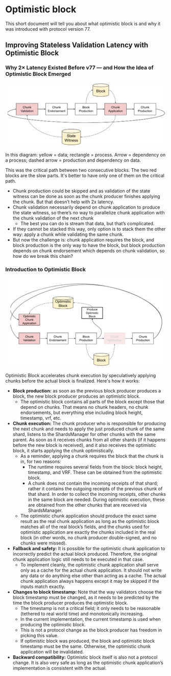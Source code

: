 # Optimistic block

This short document will tell you about what optimistic block is and why it was introduced with protocol version 77.


## Improving Stateless Validation Latency with Optimistic Block

### Why 2× Latency Existed Before v77 — and How the Idea of Optimistic Block Emerged

![image](https://raw.githubusercontent.com/near/nearcore/7f0299041e3c3c9241a8a300900ec9a8d07fd7c1/docs/images/optimistic_block_before.png)


In this diagram: yellow = data; rectangle = process. Arrow = dependency on a process; dashed arrow = production and dependency on data.

This was the critical path between two consecutive blocks. The two red blocks are the slow parts. It's better to have only one of them on the critical path.
* Chunk production could be skipped and as validation of the state witness can be done as soon as the chunk producer finishes applying the chunk. But that doesn’t help with 2x latency.
* Chunk validation necessarily depend on chunk application to produce the state witness, so there’s no way to parallelize chunk application with the chunk validation of the next chunk
  * The best you can do is stream that data, but that’s complicated.
* If they cannot be stacked this way, only option is to stack them the other way: apply a chunk while validating the same chunk.
* But now the challenge is: chunk application requires the block, and block production is the only way to have the block, but block production depends on chunk endorsement which depends on chunk validation, so how do we break this chain?

### Introduction to Optimistic Block

![image](https://raw.githubusercontent.com/near/nearcore/7f0299041e3c3c9241a8a300900ec9a8d07fd7c1/docs/images/optimistic_block_after.png)

Optimistic Block accelerates chunk execution by speculatively applying chunks before the actual block is finalized. Here's how it works:

* **Block production:** as soon as the previous block producer produces a block, the new block producer produces an optimistic block.
  * The optimistic block contains all parts of the block except those that depend on chunks. That means no chunk headers, no chunk endorsements, but everything else including block height, timestamp, vrf, etc.
* **Chunk execution:** The chunk producer who is responsible for producing the next chunk and needs to apply the just produced chunk of the same shard, listens to the ShardsManager for other chunks with the same parent. As soon as it receives chunks from all other shards (if it happens before the new block is received), and it also receives the optimistic block, it starts applying the chunk optimistically.
  * As a reminder, applying a chunk requires the block that the chunk is in, for two reasons:
    * The runtime requires several fields from the block: block height, timestamp, and VRF. These can be obtained from the optimistic block.
    * A chunk does not contain the incoming receipts of that shard; rather it contains the outgoing receipts of the previous chunk of that shard. In order to collect the incoming receipts, other chunks in the same block are needed. During optimistic execution, these are obtained from the other chunks that are received via ShardsManager.
  * The optimistic chunk application should produce the exact same result as the real chunk application as long as the optimistic block matches all of the real block’s fields, and the chunks used for optimistic application are exactly the chunks included in the real block (in other words, no chunk producer double-signed, and no chunks were missed).
* **Fallback and safety:** It is possible for the optimistic chunk application to incorrectly predict the actual block produced. Therefore, the original chunk application logic still needs to be executed in that case.
  * To implement cleanly, the optimistic chunk application shall serve only as a cache for the actual chunk application. It should not write any data or do anything else other than acting as a cache. The actual chunk application always happens except it may be skipped if the inputs match exactly.
* **Changes to block timestamp:** Note that the way validators choose the block timestamp must be changed, as it needs to be predicted by the time the block producer produces the optimistic block.
  * The timestamp is not a critical field; it only needs to be reasonable (tethered to real world time) and monotonically increasing.
  * In the current implementation, the current timestamp is used when producing the optimistic block.
  * This is not a protocol change as the block producer has freedom in picking this value.
  * If optimistic block was produced, the block and optimistic block timestamp must be the same. Otherwise, the optimistic chunk application will be invalidated. 
* **Backward compatibility:** Optimistic block itself is also not a protocol change. It is also very safe as long as the optimistic chunk application’s implementation is consistent with the actual.
